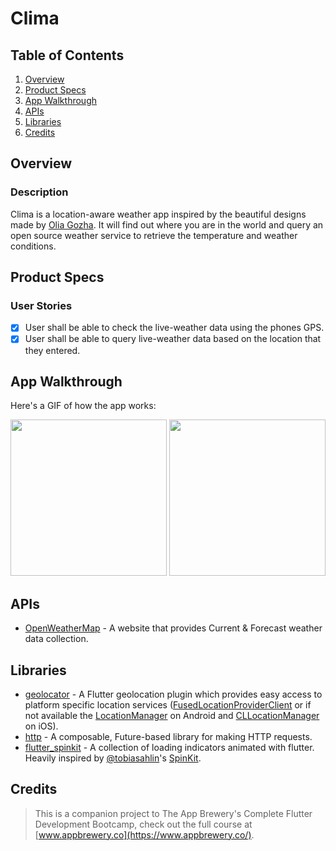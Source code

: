# Clima

## Table of Contents
1. [Overview](#Overview)
2. [Product Specs](#Product-Specs)
3. [App Walkthrough](#App-Walkthrough)
4. [APIs](#APIs)
5. [Libraries](#Libraries)
6. [Credits](#Credits)

## Overview
### Description

Clima is a location-aware weather app inspired by the beautiful designs made by [Olia Gozha](https://dribbble.com/shots/4663154-). It will find out where you are in the world and query an open source weather service to retrieve the temperature and weather conditions.

## Product Specs
### User Stories

- [x] User shall be able to check the live-weather data using the phones GPS.
- [x] User shall be able to query live-weather data based on the location that they entered.

## App Walkthrough

Here's a GIF of how the app works:

<img src="ADD_GIF_LINK" width=250>

<img src="ADD_GIF_LINK" width=250>

## APIs

- [OpenWeatherMap](https://openweathermap.org/api) - A website that provides Current & Forecast weather data collection.

## Libraries

- [geolocator](https://github.com/Baseflow/flutter-geolocator) - A Flutter geolocation plugin which provides easy access to platform specific location services ([FusedLocationProviderClient](https://developers.google.com/android/reference/com/google/android/gms/location/FusedLocationProviderClient) or if not available the [LocationManager](https://developer.android.com/reference/android/location/LocationManager) on Android and [CLLocationManager](https://developer.apple.com/documentation/corelocation/cllocationmanager) on iOS).
- [http](https://github.com/dart-lang/http) - A composable, Future-based library for making HTTP requests.
- [flutter_spinkit](https://github.com/jogboms/flutter_spinkit) - A collection of loading indicators animated with flutter. Heavily inspired by [@tobiasahlin](https://github.com/tobiasahlin)'s [SpinKit](https://github.com/tobiasahlin/SpinKit).

## Credits

>This is a companion project to The App Brewery's Complete Flutter Development Bootcamp, check out the full course at [www.appbrewery.co](https://www.appbrewery.co/).
